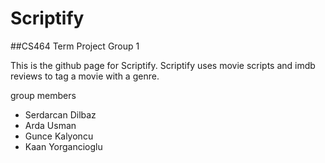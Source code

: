 # Scriptify
##CS464 Term Project Group 1

This is the github page for Scriptify. Scriptify uses movie scripts and imdb reviews to tag a movie with a genre.

group members

- Serdarcan Dilbaz
- Arda Usman
- Gunce Kalyoncu
- Kaan Yorgancioglu